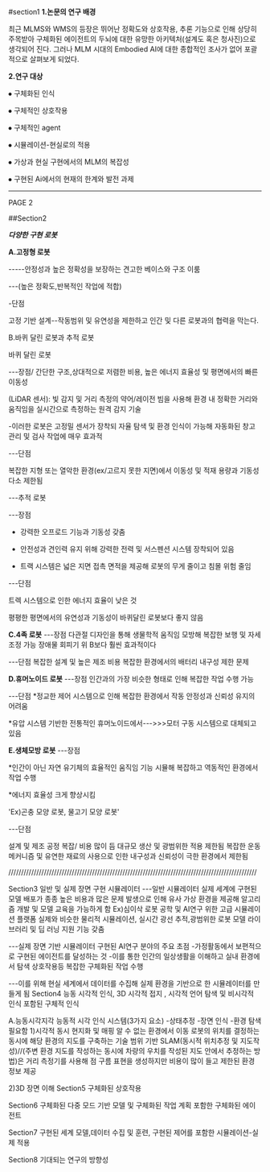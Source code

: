 #section1
**1.논문의 연구 배경**

최근 MLMS와 WMS의 등장은 뛰어난 정확도와 상호작용, 추론 기능으로 인해 상당히 주목받아 구체화된 에이전트의 두뇌에 대한 유망한 아키텍처(설계도 혹은 청사진)으로 생각되어 진다. 그러나 MLM 시대의 Embodied AI에 대한 종합적인 조사가 없어 포괄적으로 살펴보게 되었다.

**2.연구 대상**

⦁	구체화된 인식

⦁	구체적인 상호작용

⦁	구체적인 agent

⦁	시뮬레이션-현실로의 적용 

⦁	가상과 현실 구현에서의 MLM의 복잡성

   ⦁	구현된 Ai에서의 현재의 한계와 발전 과제

---------------------------------------
PAGE 2


##Section2

***다양한 구현 로봇***

**A.고정형 로봇**

-----안정성과 높은 정확성을 보장하는 견고한 베이스와 구조 이룸

---(높은 정확도,반복적인 작업에 적합)

-단점

고정 기반 설계--작동범위 및 유연성을 제한하고 인간 및 다른 로봇과의 협력을 막는다.

B.바퀴 달린 로봇과 추적 로봇

바퀴 달린 로봇

---장점/ 간단한 구조,상대적으로 저렴한 비용, 높은 에너지 효율성 및 평면에서의 빠른 이동성

(LiDAR 센서): 빛 감지 및 거리 측정의 약어/레이전 빔을 사용해 환경 내 정확한 거리와 움직임을 실시간으로 측정하는 원격 감지 기술

-이러한 로봇은 고정밀 센서가 장착되 자율 탐색 및 환경 인식이 가능해 자동화된 창고 관리 및 검사 작업에 매우 효과적

---단점

복잡한 지형 또는 열악한 환경(ex/고르지 못한 지면)에서 이동성 및 적재 용량과 기동성 다소 제한됨

---추적 로봇

---장점

* 강력한 오프로드 기능과 기동성 갖춤

* 안전성과 견인력 유지 위해 강력한 전력 및 서스펜션 시스템 장착되어 있음

* 트랙 시스템은 넓은 지면 접촉 면적을 제공해 로봇의 무게 줄이고 침몰 위험 줄임

---단점

트렉 시스템으로 인한 에너지 효율이 낮은 것

평평한 평면에서의 유연성과 기동성이 바퀴달린 로봇보다 좋지 않음

**C.4족 로봇**
---장점
다관절 디자인을 통해 생물학적 움직임 모방해 복잡한 보행 및 자세 조정 가능
장애물 회피기 위 B보다 훨씬 효과적이다

---단점
복잡한 설계 및 높은 제조 비용
복잡한 환경에서의 배터리 내구성 제한 문제

**D.휴머노이드 로봇**
---장점
인간과의 가장 비슷한 형태로 인해 복잡한 작업 수행 가능

---단점
*정교한 제어 시스템으로 인해 복잡한 환경에서 작동 안정성과 신뢰성 유지의 어려움

*유압 시스템 기반한 전통적인 휴머노이드에서--->>>모터 구동 시스템으로 대체되고 있음

**E.생체모방 로봇**
---장점

*인간이 아닌 자연 유기체의 효율적인 움직임 기능 시뮬해 복잡하고 역동적인 환경에서 작업 수행

*에너지 효율성 크게 향상시킴

'Ex)곤충 모양 로봇, 물고기 모양 로봇'

---단점

설계 및 제조 공정 복잡/ 비용 많이 듬
대규모 생산 및 광범위한 적용 제한됨
복잡한 운동 메커니즘 및 유연한 재료의 사용으로 인한 내구성과 신뢰성이 극한 환경에서 제한됨

//////////////////////////////////////////////////////////////////////////////////////////////////

Section3
일반 및 실제 장면 구현 시뮬레이터
---일반 시뮬레이터
실제 세계에 구현된 모델 배포가 종종 높은 비용과 많은 문제 발생으로 인해 유사 가상 환경을 제공해 알고리즘 개발 및 모델 교육을 가능하게 함
Ex)심이삭
로봇 공학 및 AI연구 위한 고급 시뮬레이션 플랫폼
실제와 비슷한 물리적 시뮬레이션, 실시간 광선 추적,광범위한 로봇 모델 라이브러리 및 딥 러닝 지원 기능 갖춤


---실제 장면 기반 시뮬레이터
구현된 AI연구 분야의 주요 초점
-가정활동에서 보편적으로 구현된 에이전트를 달성하는 것
-이를 통한 인간의 일상생활을 이해하고 실내 환경에서 탐색 상호작용등 복잡한 구체화된 작업 수행

---이를 위해 현실 세계에서 데이터를 수집해 실제 환경을 기반으로 한 시뮬레이터를 만들게 됨
Section4
능동 시각적 인식, 3D 시각적 접지 , 시각적 언어 탐색 및 비시각적 인식 포함된 구체적 인식

A.능동시각지각
능동적 시각 인식 시스템(3가지 요소)
-상태추정
-장면 인식
-환경 탐색 
필요함
1)시각적 동시 현지화 및 매핑
알 수 없는 환경에서 이동 로봇의 위치를 결정하는 동시에 해당 환경의 지도를 구축하는 기술
범위 기반 SLAM(동시적 위치추정 및 지도작성)//(주변 환경 지도를 작성하는 동시에 차량의 우치를 작성된 지도 안에서 추정하는 방법)은 거리 측정기를 사용해 점 구름 표현을 생성하지만 비용이 많이 들고 제한된 환경 정보 제공



2)3D 장면 이해
Section5
구체화된 상호작용

Section6
구체화된 다중 모드 기반 모델 및 구체화된 작업 계획 포함한 구체화된 에이전트


Section7
구현된 세계 모델,데이터 수집 및 훈련, 구현된 제어를 포함한 시뮬레이션-실제 적용


Section8
기대되는 연구의 방향성
<!--stackedit_data:
eyJoaXN0b3J5IjpbLTM2NTc1NzkwLC05MDg0NDUzMDAsLTM4Nz
M4MjI1NF19
-->